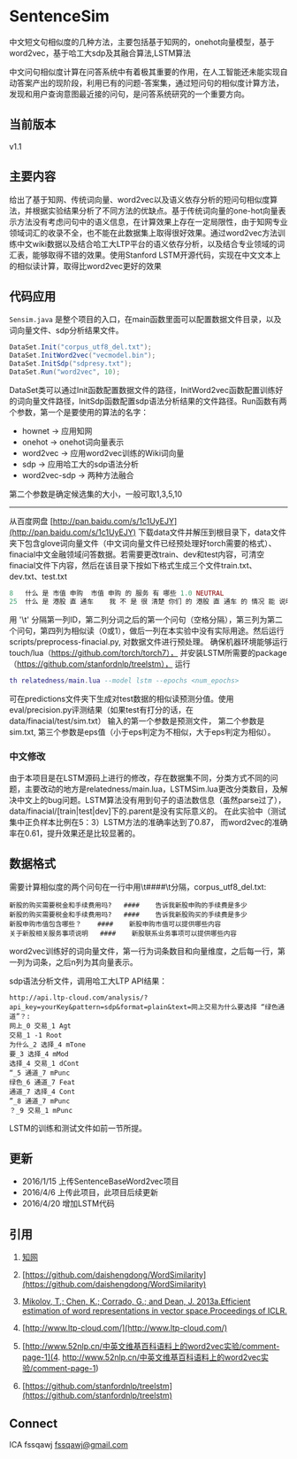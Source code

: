 # SentenceSim
 中文短文句相似度的几种方法，主要包括基于知网的，onehot向量模型，基于word2vec，基于哈工大sdp及其融合算法,LSTM算法
 
 中文问句相似度计算在问答系统中有着极其重要的作用，在人工智能还未能实现自动答案产出的现阶段，利用已有的问题-答案集，通过短问句的相似度计算方法，发现和用户查询意图最近接的问句，是问答系统研究的一个重要方向。
## 当前版本
 v1.1
## 主要内容
 给出了基于知网、传统词向量、word2vec以及语义依存分析的短问句相似度算法，并根据实验结果分析了不同方法的优缺点。基于传统词向量的one-hot向量表示方法没有考虑问句中的语义信息，在计算效果上存在一定局限性，由于知网专业领域词汇的收录不全，也不能在此数据集上取得很好效果。通过word2vec方法训练中文wiki数据以及结合哈工大LTP平台的语义依存分析，以及结合专业领域的词汇表，能够取得不错的效果。使用Stanford LSTM开源代码，实现在中文文本上的相似读计算，取得比word2vec更好的效果
## 代码应用
 `Sensim.java` 是整个项目的入口，在main函数里面可以配置数据文件目录，以及词向量文件、sdp分析结果文件。
 ``` java
 DataSet.Init("corpus_utf8_del.txt");
 DataSet.InitWord2vec("vecmodel.bin");
 DataSet.InitSdp("sdpresy.txt");
 DataSet.Run("word2vec", 10);
 ```
 DataSet类可以通过Init函数配置数据文件的路径，InitWord2vec函数配置训练好的词向量文件路径，InitSdp函数配置sdp语法分析结果的文件路径。Run函数有两个参数，第一个是要使用的算法的名字：
 * hownet -> 应用知网
 * onehot -> onehot词向量表示
 * word2vec -> 应用word2vec训练的Wiki词向量
 * sdp -> 应用哈工大的sdp语法分析
 * word2vec-sdp -> 两种方法融合

第二个参数是确定候选集的大小，一般可取1,3,5,10


_ _ _
从百度网盘 [http://pan.baidu.com/s/1c1UyEJY](http://pan.baidu.com/s/1c1UyEJY) 下载data文件并解压到根目录下，data文件夹下包含glove词向量文件（中文词向量文件已经预处理好torch需要的格式）、finacial中文金融领域问答数据。若需要更改train、dev和test内容，可清空finacial文件下内容，然后在该目录下按如下格式生成三个文件train.txt、dev.txt、test.txt
``` lua
8	什么 是 市值 申购	市值 申购 的 服务 有 哪些	1.0	NEUTRAL
25	什么 是 港股 直 通车	我 不 是 很 清楚 你们 的 港股 直 通车 的 情况 能 说明 一下 吗	1.0	NEUTRAL
```
用 '\t' 分隔第一列ID，第二列分词之后的第一个问句（空格分隔），第三列为第二个问句，第四列为相似读（0或1），做后一列在本实验中没有实际用途。然后运行scripts/preprocess-finacial.py, 对数据文件进行预处理。
确保机器环境能够运行touch/lua（https://github.com/torch/torch7）， 并安装LSTM所需要的package（https://github.com/stanfordnlp/treelstm）， 运行
``` lua
th relatedness/main.lua --model lstm --epochs <num_epochs>
```
可在predictions文件夹下生成对test数据的相似读预测分值。使用eval/precision.py评测结果（如果test有打分的话，在data/finacial/test/sim.txt） 输入的第一个参数是预测文件， 第二个参数是sim.txt, 第三个参数是eps值（小于eps判定为不相似，大于eps判定为相似）。

### 中文修改
由于本项目是在LSTM源码上进行的修改，存在数据集不同，分类方式不同的问题，主要改动的地方是relatedness/main.lua，LSTMSim.lua更改分类数目，及解决中文上的bug问题。LSTM算法没有用到句子的语法数信息（虽然parse过了），data/finacial/[train|test|dev]下的.parent是没有实际意义的。
在此实验中（测试集中正负样本比例在5：3）LSTM方法的准确率达到了0.87， 而word2vec的准确率在0.61，提升效果还是比较显著的。
## 数据格式
 需要计算相似度的两个问句在一行中用\t####\t分隔，corpus_utf8_del.txt:
 ```
 新股的购买需要税金和手续费用吗?	####	告诉我新股申购的手续费是多少
 新股的购买需要税金和手续费用吗?	####	告诉我新股购买的手续费是多少
 新股申购市值包含哪些？	####	新股申购市值可以提供哪些内容
 关于新股相关服务事项说明	####	新股联系业务事项可以提供哪些内容
 ```
 word2vec训练好的词向量文件，第一行为词条数目和向量维度，之后每一行，第一列为词条，之后n列为其向量表示。
 
 sdp语法分析文件，调用哈工大LTP API结果：
 ```
 http://api.ltp-cloud.com/analysis/?api_key=yourKey&pattern=sdp&format=plain&text=网上交易为什么要选择 “绿色通道”？:
 网上_0 交易_1 Agt
 交易_1 -1 Root
 为什么_2 选择_4 mTone
 要_3 选择_4 mMod
 选择_4 交易_1 dCont
 “_5 通道_7 mPunc
 绿色_6 通道_7 Feat
 通道_7 选择_4 Cont
 ”_8 通道_7 mPunc
 ？_9 交易_1 mPunc
 ```
LSTM的训练和测试文件如前一节所提。
## 更新
* 2016/1/15 上传SentenceBaseWord2vec项目
* 2016/4/6 上传此项目，此项目后续更新
* 2016/4/20 增加LSTM代码

## 引用
1. [知网](http://www.keenage.com/html/c_index.html)

2. [https://github.com/daishengdong/WordSimilarity](https://github.com/daishengdong/WordSimilarity)

3. [Mikolov, T.; Chen, K.; Corrado, G.; and Dean, J. 2013a.Efficient estimation of word representations in vector space.Proceedings of ICLR.](http://arxiv.org/abs/1301.3781)

4. [http://www.ltp-cloud.com/](http://www.ltp-cloud.com/)

5. [http://www.52nlp.cn/中英文维基百科语料上的word2vec实验/comment-page-1](4. http://www.52nlp.cn/中英文维基百科语料上的word2vec实验/comment-page-1)

6. [https://github.com/stanfordnlp/treelstm](https://github.com/stanfordnlp/treelstm)

## Connect
ICA fssqawj fssqawj@gmail.com
